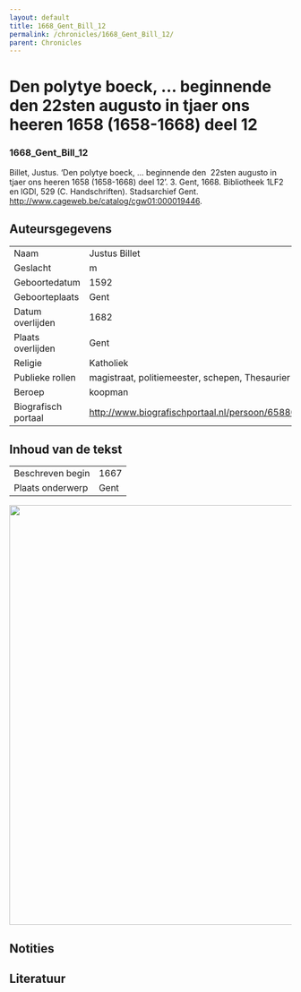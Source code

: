 ```yaml
---
layout: default
title: 1668_Gent_Bill_12
permalink: /chronicles/1668_Gent_Bill_12/
parent: Chronicles
--- 
```



# Den polytye boeck, ... beginnende den  22sten augusto in tjaer ons heeren 1658 (1658-1668) deel 12 

### 1668_Gent_Bill_12 

Billet, Justus. ‘Den polytye boeck, ... beginnende den  22sten augusto in tjaer ons heeren 1658 (1658-1668) deel 12’. 3. Gent, 1668. Bibliotheek 1LF2 en lGDl, 529 (C. Handschriften). Stadsarchief Gent. http://www.cageweb.be/catalog/cgw01:000019446. 

## Auteursgegevens 

| | | 
| --------------- | --------------- | 
| Naam | Justus Billet | 
| Geslacht | m | 
| Geboortedatum | 1592 | 
| Geboorteplaats | Gent | 
| Datum overlijden | 1682 | 
| Plaats overlijden | Gent | 
| Religie | Katholiek | 
| Publieke rollen | magistraat, politiemeester, schepen, Thesaurier | 
| Beroep | koopman | 
| Biografisch portaal | http://www.biografischportaal.nl/persoon/65880947 | 

## Inhoud van de tekst 

| | | 
| --------------- | --------------- | 
| Beschreven begin | 1667 | 
| Plaats onderwerp | Gent | 

[<img src="..\..\barplots_chronicles\1668_Gent_Bill_12.jpg" width="750"/>](..\..\barplots_chronicles\1668_Gent_Bill_12.jpg) 

## Notities 

## Literatuur 

